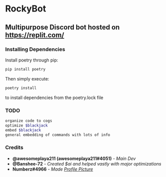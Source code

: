# RockyBot

## Multipurpose Discord bot hosted on <https://replit.com/>

### Installing Dependencies

Install poetry through pip:

```sh
pip install poetry
```

Then simply execute:

```sh
poetry install
```

to install dependencies from the poetry.lock file

### TODO

```sh
organize code to cogs
optimize $blackjack
embed $blackjack
general embedding of commands with lots of info
```

### Credits

* **@awesomeplaya211 (awesomeplaya211#4051)** - *Main Dev*
* **@Banshee-72** - *Created $ai and helped vastly with major optimizations*
* **Numberz#4966** - *Made [Profile Picture](https://raw.githubusercontent.com/awesomeplaya211/RockyBot/main/assets/pfp.jpg)*
